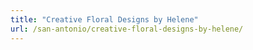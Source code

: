 ```yaml
---
title: "Creative Floral Designs by Helene"
url: /san-antonio/creative-floral-designs-by-helene/
---
```

